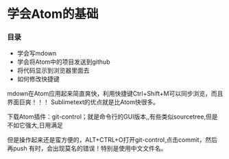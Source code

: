 学会Atom的基础
====
### 目录
+ 学会写mdown
+ 学会将Atom中的项目发送到github
+ 将代码显示到浏览器里面去
+ 如何修改快捷键


mdown在Atom应用起来简直爽快，利用快捷键Ctrl+Shift+M可以同步浏览，而且界面巨爽！！！
Sublimetext的优点就是比Atom快很多。

下载Atom插件：git-control；就是命令行的GUI版本,,有些类似sourcetree,但是不如它强大,日用满足

但是操作起来还是蛮方便的，ALT+CTRL+O打开git-control,点击commit，然后再push
有时，会出现莫名的错误！特别是使用中文文件名。
